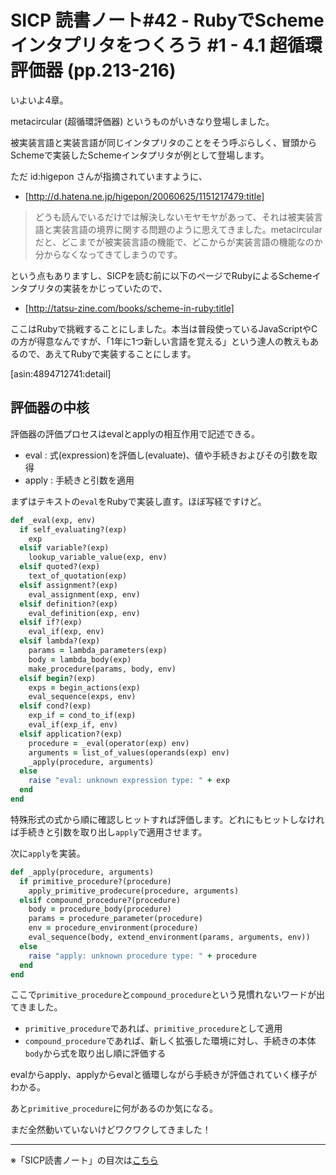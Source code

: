 SICP 読書ノート#42  - RubyでSchemeインタプリタをつくろう #1 - 4.1 超循環評価器 (pp.213-216)
======================================

いよいよ4章。

metacircular (超循環評価器) というものがいきなり登場しました。

被実装言語と実装言語が同じインタプリタのことをそう呼ぶらしく、冒頭からSchemeで実装したSchemeインタプリタが例として登場します。

ただ id:higepon さんが指摘されていますように、

* [http://d.hatena.ne.jp/higepon/20060625/1151217479:title]

> どうも読んでいるだけでは解決しないモヤモヤがあって、それは被実装言語と実装言語の境界に関する問題のように思えてきました。metacircularだと、どこまでが被実装言語の機能で、どこからが実装言語の機能なのか分からなくなってきてしまうのです。

という点もありますし、SICPを読む前に以下のページでRubyによるSchemeインタプリタの実装をかじっていたので、

* [http://tatsu-zine.com/books/scheme-in-ruby:title]

ここはRubyで挑戦することにしました。本当は普段使っているJavaScriptやCの方が得意なんですが、「1年に1つ新しい言語を覚える」という達人の教えもあるので、あえてRubyで実装することにします。

[asin:4894712741:detail]


## 評価器の中核

評価器の評価プロセスはevalとapplyの相互作用で記述できる。

- eval : 式(expression)を評価し(evaluate)、値や手続きおよびその引数を取得
- apply : 手続きと引数を適用


まずはテキストの```eval```をRubyで実装し直す。ほぼ写経ですけど。

```ruby
def _eval(exp, env)
  if self_evaluating?(exp)
    exp
  elsif variable?(exp)
    lookup_variable_value(exp, env)
  elsif quoted?(exp)
    text_of_quotation(exp)
  elsif assignment?(exp)
    eval_assignment(exp, env)
  elsif definition?(exp)
    eval_definition(exp, env)
  elsif if?(exp)
    eval_if(exp, env)
  elsif lambda?(exp)
    params = lambda_parameters(exp)
    body = lambda_body(exp)
    make_procedure(params, body, env)
  elsif begin?(exp)
    exps = begin_actions(exp)
    eval_sequence(exps, env)
  elsif cond?(exp)
    exp_if = cond_to_if(exp)
    eval_if(exp_if, env)
  elsif application?(exp)
    procedure = _eval(operator(exp) env)
    arguments = list_of_values(operands(exp) env)
    _apply(procedure, arguments)
  else
    raise "eval: unknown expression type: " + exp
  end
end
```

特殊形式の式から順に確認しヒットすれば評価します。どれにもヒットしなければ手続きと引数を取り出し```apply```で適用させます。

次に```apply```を実装。

```ruby
def _apply(procedure, arguments)
  if primitive_procedure?(procedure)
    apply_primitive_prodecure(procedure, arguments)
  elsif compound_procedure?(procedure)
    body = procedure_body(procedure)
    params = procedure_parameter(procedure)
    env = procedure_environment(procedure)
    eval_sequence(body, extend_environment(params, arguments, env))
  else
    raise "apply: unknown procedure type: " + procedure
  end
end
```

ここで```primitive_procedure```と```compound_procedure```という見慣れないワードが出てきました。

- ```primitive_procedure```であれば、```primitive_procedure```として適用
- ```compound_procedure```であれば、新しく拡張した環境に対し、手続きの本体```body```から式を取り出し順に評価する

evalからapply、applyからevalと循環しながら手続きが評価されていく様子がわかる。

あと```primitive_procedure```に何があるのか気になる。

まだ全然動いていないけどワクワクしてきました！


--------------------------------

※「SICP読書ノート」の目次は[こちら](/entry/sicp/index)


<script type="text/x-mathjax-config">
  MathJax.Hub.Config({ tex2jax: { inlineMath: [['$','$'], ["\\(","\\)"]] } });
</script>
<script type="text/javascript"
  src="http://cdn.mathjax.org/mathjax/latest/MathJax.js?config=TeX-AMS_HTML">
</script>
<meta http-equiv="X-UA-Compatible" CONTENT="IE=EmulateIE7" />
